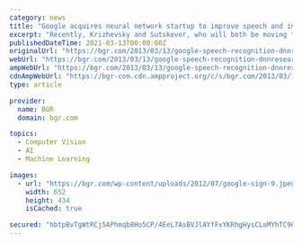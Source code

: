 ```yaml
---
category: news
title: "Google acquires neural network startup to improve speech and image recognition software"
excerpt: "Recently, Krizhevsky and Sutskever, who will both be moving to Google, developed a system that dramatically improved the state of the art in object recognition. “This is a wonderful opportunity ..."
publishedDateTime: 2021-03-13T00:00:00Z
originalUrl: "https://bgr.com/2013/03/13/google-speech-recognition-dnnresearch-373125/"
webUrl: "https://bgr.com/2013/03/13/google-speech-recognition-dnnresearch-373125/"
ampWebUrl: "https://bgr.com/2013/03/13/google-speech-recognition-dnnresearch-373125/amp/"
cdnAmpWebUrl: "https://bgr-com.cdn.ampproject.org/c/s/bgr.com/2013/03/13/google-speech-recognition-dnnresearch-373125/amp/"
type: article

provider:
  name: BGR
  domain: bgr.com

topics:
  - Computer Vision
  - AI
  - Machine Learning

images:
  - url: "https://bgr.com/wp-content/uploads/2012/07/google-sign-9.jpeg?quality=70&strip=all"
    width: 652
    height: 434
    isCached: true

secured: "hbtpBvTgWtRCj5APhmqb8Ho5CP/4EeL7AsBVJlAYfFxYKRhgHysCLoMYhTC9GZNMIIgQH/78tm8vi+U3H5V7DdQBfaaz9nf7/w9PjUdLKG7s9ierJvAdUKmg7HXni9qd6u598MAiNaqT5htamFmbuzyt2zcFnIYOBUHJ8ildEOAXF8sCwB5jXYxwS3+gFGkuMepHXEvaZBMIBZVN3Oleg2tYBmgJKrbVSIU+aWpdsMqSMyVNigrwokbA8mYxwWu6a8TAj8I6fj8a3PZ5wVuhCmHRxGMvmcLtsxzx9e9bxZKHXBcf4UUlOSdGuAsBb8DBEqmicdVVwUz8R2d+iKmsw+4ZCbvN8Ebg3crLGE86rYU=;oKAjgMbr2ZDU+bpZxI573g=="
---
```


